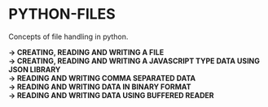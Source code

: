 # PYTHON-FILES
Concepts of file handling in python.

**-> CREATING, READING AND WRITING A FILE**<br>
**-> CREATING, READING AND WRITING A JAVASCRIPT TYPE DATA USING JSON LIBRARY**<br>
**-> READING AND WRITING COMMA SEPARATED DATA**<br>
**-> READING AND WRITING DATA IN BINARY FORMAT**<br>
**-> READING AND WRITING DATA USING BUFFERED READER**<br>